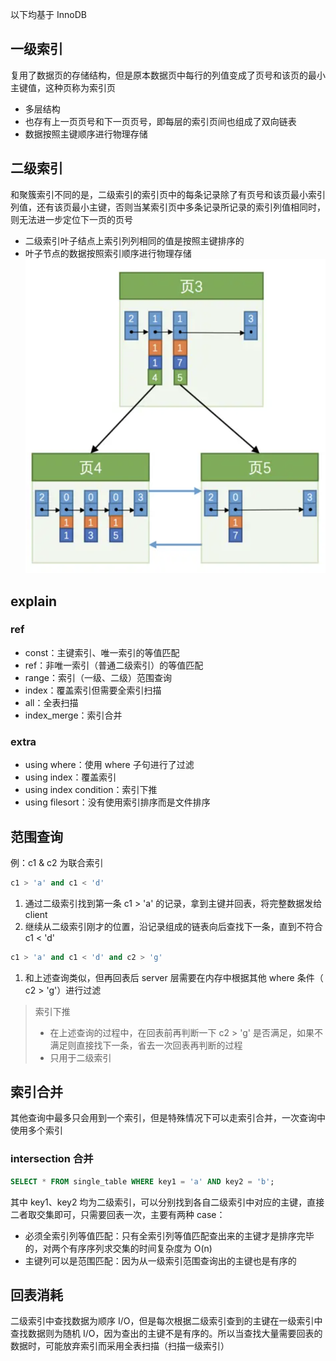 以下均基于 InnoDB

## 一级索引

复用了数据页的存储结构，但是原本数据页中每行的列值变成了页号和该页的最小主键值，这种页称为索引页
* 多层结构
* 也存有上一页页号和下一页页号，即每层的索引页间也组成了双向链表
* 数据按照主键顺序进行物理存储

## 二级索引

和聚簇索引不同的是，二级索引的索引页中的每条记录除了有页号和该页最小索引列值，还有该页最小主键，否则当某索引页中多条记录所记录的索引列值相同时，则无法进一步定位下一页的页号
* 二级索引叶子结点上索引列列相同的值是按照主键排序的
* 叶子节点的数据按照索引顺序进行物理存储
![](../pic/数据存储方式_1.png)

## explain

### ref

* const：主键索引、唯一索引的等值匹配
* ref：非唯一索引（普通二级索引）的等值匹配
* range：索引（一级、二级）范围查询
* index：覆盖索引但需要全索引扫描
* all：全表扫描
* index_merge：索引合并

### extra

* using where：使用 where 子句进行了过滤
* using index：覆盖索引
* using index condition：索引下推
* using filesort：没有使用索引排序而是文件排序

## 范围查询

例：c1 & c2 为联合索引

```sql
c1 > 'a' and c1 < 'd'
```

1. 通过二级索引找到第一条 c1 > 'a' 的记录，拿到主键并回表，将完整数据发给 client
2. 继续从二级索引刚才的位置，沿记录组成的链表向后查找下一条，直到不符合 c1 < 'd'

```sql
c1 > 'a' and c1 < 'd' and c2 > 'g'
```

1. 和上述查询类似，但再回表后 server 层需要在内存中根据其他 where 条件（ c2 > 'g'）进行过滤

> 索引下推
> * 在上述查询的过程中，在回表前再判断一下 c2 > 'g' 是否满足，如果不满足则直接找下一条，省去一次回表再判断的过程
> * 只用于二级索引

## 索引合并

其他查询中最多只会用到一个索引，但是特殊情况下可以走索引合并，一次查询中使用多个索引

### intersection 合并

```sql
SELECT * FROM single_table WHERE key1 = 'a' AND key2 = 'b';
```

其中 key1、key2 均为二级索引，可以分别找到各自二级索引中对应的主键，直接二者取交集即可，只需要回表一次，主要有两种 case：
* 必须全索引列等值匹配：只有全索引列等值匹配查出来的主键才是排序完毕的，对两个有序序列求交集的时间复杂度为 O(n)
* 主键列可以是范围匹配：因为从一级索引范围查询出的主键也是有序的

## 回表消耗

二级索引中查找数据为顺序 I/O，但是每次根据二级索引查到的主键在一级索引中查找数据则为随机 I/O，因为查出的主键不是有序的。所以当查找大量需要回表的数据时，可能放弃索引而采用全表扫描（扫描一级索引）